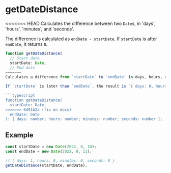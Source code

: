 # getDateDistance

<<<<<<< HEAD
Calculates the difference between two `Date`s, in 'days', 'hours', 'minutes', and 'seconds'.

The difference is calculated as `endDate - startDate`. If `startDate` is after `endDate`, it returns `0`.

```typescript
function getDateDistance(
  // Start date
  startDate: Date,
  // End date
=======
Calculates a difference from `startDate` to `endDate` in days, hours, minutes, seconds.

If `startDate` is later than `endDate`, the result is `{ days: 0, hours: 0, minutes: 0, seconds: 0 }`.

```typescript
function getDateDistance(
  startDate: Date,
>>>>>>> 0d91b2a (fix en docs)
  endDate: Date
): { days: number; hours: number; minutes: number; seconds: number };
```

## Example

```typescript
const startDate = new Date(2022, 8, 10);
const endDate = new Date(2022, 8, 11);

// { days: 1, hours: 0, minutes: 0, seconds: 0 }
getDateDistance(startDate, endDate);
```
